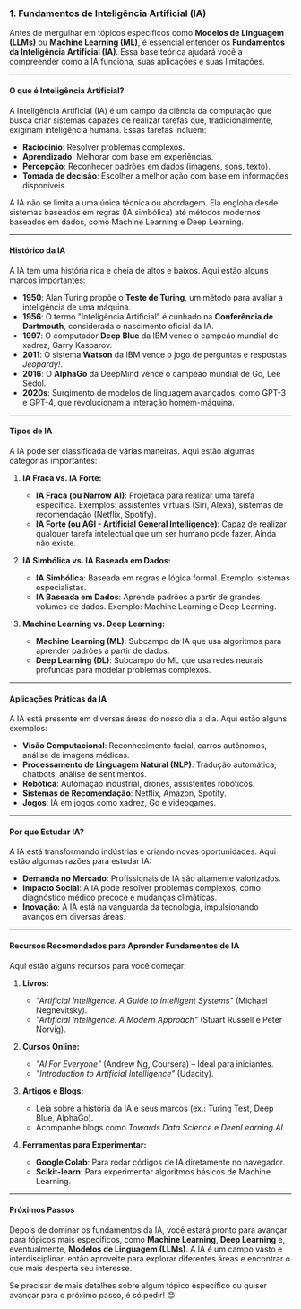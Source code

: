 ### **1. Fundamentos de Inteligência Artificial (IA)**

Antes de mergulhar em tópicos específicos como **Modelos de Linguagem (LLMs)** ou **Machine Learning (ML)**, é essencial entender os **Fundamentos da Inteligência Artificial (IA)**. Essa base teórica ajudará você a compreender como a IA funciona, suas aplicações e suas limitações.

---

#### **O que é Inteligência Artificial?**
A Inteligência Artificial (IA) é um campo da ciência da computação que busca criar sistemas capazes de realizar tarefas que, tradicionalmente, exigiriam inteligência humana. Essas tarefas incluem:
- **Raciocínio**: Resolver problemas complexos.
- **Aprendizado**: Melhorar com base em experiências.
- **Percepção**: Reconhecer padrões em dados (imagens, sons, texto).
- **Tomada de decisão**: Escolher a melhor ação com base em informações disponíveis.

A IA não se limita a uma única técnica ou abordagem. Ela engloba desde sistemas baseados em regras (IA simbólica) até métodos modernos baseados em dados, como Machine Learning e Deep Learning.

---

#### **Histórico da IA**
A IA tem uma história rica e cheia de altos e baixos. Aqui estão alguns marcos importantes:
- **1950**: Alan Turing propõe o **Teste de Turing**, um método para avaliar a inteligência de uma máquina.
- **1956**: O termo "Inteligência Artificial" é cunhado na **Conferência de Dartmouth**, considerada o nascimento oficial da IA.
- **1997**: O computador **Deep Blue** da IBM vence o campeão mundial de xadrez, Garry Kasparov.
- **2011**: O sistema **Watson** da IBM vence o jogo de perguntas e respostas *Jeopardy!*.
- **2016**: O **AlphaGo** da DeepMind vence o campeão mundial de Go, Lee Sedol.
- **2020s**: Surgimento de modelos de linguagem avançados, como GPT-3 e GPT-4, que revolucionam a interação homem-máquina.

---

#### **Tipos de IA**
A IA pode ser classificada de várias maneiras. Aqui estão algumas categorias importantes:

1. **IA Fraca vs. IA Forte:**
   - **IA Fraca (ou Narrow AI)**: Projetada para realizar uma tarefa específica. Exemplos: assistentes virtuais (Siri, Alexa), sistemas de recomendação (Netflix, Spotify).
   - **IA Forte (ou AGI - Artificial General Intelligence)**: Capaz de realizar qualquer tarefa intelectual que um ser humano pode fazer. Ainda não existe.

2. **IA Simbólica vs. IA Baseada em Dados:**
   - **IA Simbólica**: Baseada em regras e lógica formal. Exemplo: sistemas especialistas.
   - **IA Baseada em Dados**: Aprende padrões a partir de grandes volumes de dados. Exemplo: Machine Learning e Deep Learning.

3. **Machine Learning vs. Deep Learning:**
   - **Machine Learning (ML)**: Subcampo da IA que usa algoritmos para aprender padrões a partir de dados.
   - **Deep Learning (DL)**: Subcampo do ML que usa redes neurais profundas para modelar problemas complexos.

---

#### **Aplicações Práticas da IA**
A IA está presente em diversas áreas do nosso dia a dia. Aqui estão alguns exemplos:
- **Visão Computacional**: Reconhecimento facial, carros autônomos, análise de imagens médicas.
- **Processamento de Linguagem Natural (NLP)**: Tradução automática, chatbots, análise de sentimentos.
- **Robótica**: Automação industrial, drones, assistentes robóticos.
- **Sistemas de Recomendação**: Netflix, Amazon, Spotify.
- **Jogos**: IA em jogos como xadrez, Go e videogames.

---

#### **Por que Estudar IA?**
A IA está transformando indústrias e criando novas oportunidades. Aqui estão algumas razões para estudar IA:
- **Demanda no Mercado**: Profissionais de IA são altamente valorizados.
- **Impacto Social**: A IA pode resolver problemas complexos, como diagnóstico médico precoce e mudanças climáticas.
- **Inovação**: A IA está na vanguarda da tecnologia, impulsionando avanços em diversas áreas.

---

#### **Recursos Recomendados para Aprender Fundamentos de IA**
Aqui estão alguns recursos para você começar:
1. **Livros:**
   - *"Artificial Intelligence: A Guide to Intelligent Systems"* (Michael Negnevitsky).
   - *"Artificial Intelligence: A Modern Approach"* (Stuart Russell e Peter Norvig).

2. **Cursos Online:**
   - *"AI For Everyone"* (Andrew Ng, Coursera) – Ideal para iniciantes.
   - *"Introduction to Artificial Intelligence"* (Udacity).

3. **Artigos e Blogs:**
   - Leia sobre a história da IA e seus marcos (ex.: Turing Test, Deep Blue, AlphaGo).
   - Acompanhe blogs como *Towards Data Science* e *DeepLearning.AI*.

4. **Ferramentas para Experimentar:**
   - **Google Colab**: Para rodar códigos de IA diretamente no navegador.
   - **Scikit-learn**: Para experimentar algoritmos básicos de Machine Learning.

---

#### **Próximos Passos**
Depois de dominar os fundamentos da IA, você estará pronto para avançar para tópicos mais específicos, como **Machine Learning**, **Deep Learning** e, eventualmente, **Modelos de Linguagem (LLMs)**. A IA é um campo vasto e interdisciplinar, então aproveite para explorar diferentes áreas e encontrar o que mais desperta seu interesse.

Se precisar de mais detalhes sobre algum tópico específico ou quiser avançar para o próximo passo, é só pedir! 😊